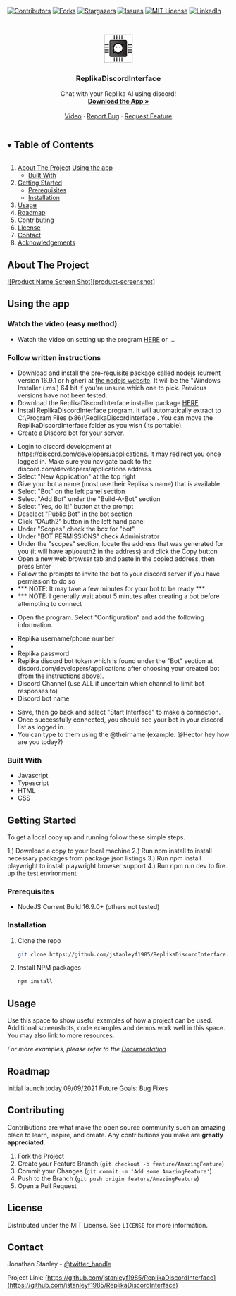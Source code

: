<!--
*** Thanks for checking out the Best-README-Template. If you have a suggestion
*** that would make this better, please fork the repo and create a pull request
*** or simply open an issue with the tag "enhancement".
*** Thanks again! Now go create something AMAZING! :D
***
***
***
*** To avoid retyping too much info. Do a search and replace for the following:
*** jstanleyf1985, ReplikaDiscordInterface, twitter_handle, email, project_title, project_description
-->



<!-- PROJECT SHIELDS -->
<!--
*** I'm using markdown "reference style" links for readability.
*** Reference links are enclosed in brackets [ ] instead of parentheses ( ).
*** See the bottom of this document for the declaration of the reference variables
*** for contributors-url, forks-url, etc. This is an optional, concise syntax you may use.
*** https://www.markdownguide.org/basic-syntax/#reference-style-links
-->
[![Contributors][contributors-shield]][contributors-url]
[![Forks][forks-shield]][forks-url]
[![Stargazers][stars-shield]][stars-url]
[![Issues][issues-shield]][issues-url]
[![MIT License][license-shield]][license-url]
[![LinkedIn][linkedin-shield]][linkedin-url]



<!-- PROJECT LOGO -->
<br />
<p align="center">
  <a href="https://github.com/jstanleyf1985/ReplikaDiscordInterface">
    <img src="icons/64x64.png" alt="Logo" width="64" height="64">
  </a>

  <h3 align="center">ReplikaDiscordInterface</h3>

  <p align="center">
    Chat with your Replika AI using discord!
    <br />
    <a href="https://drive.google.com/file/d/1cdxgkmoZvYGu3Fz6IeFa2TGtejTyjcpx/view?usp=sharing"><strong>Download the App »</strong></a>
    <br />
    <br />
    <a href="https://github.com/jstanleyf1985/ReplikaDiscordInterface">Video</a>
    ·
    <a href="https://github.com/jstanleyf1985/ReplikaDiscordInterface/issues">Report Bug</a>
    ·
    <a href="https://github.com/jstanleyf1985/ReplikaDiscordInterface/issues">Request Feature</a>
  </p>
</p>



<!-- TABLE OF CONTENTS -->
<details open="open">
  <summary><h2 style="display: inline-block">Table of Contents</h2></summary>
  <ol>
    <li>
      <a href="#about-the-project">About The Project</a>
      <a href="#using-the-app">Using the app</a>
      <ul>
        <li><a href="#built-with">Built With</a></li>
      </ul>
    </li>
    <li>
      <a href="#getting-started">Getting Started</a>
      <ul>
        <li><a href="#prerequisites">Prerequisites</a></li>
        <li><a href="#installation">Installation</a></li>
      </ul>
    </li>
    <li><a href="#usage">Usage</a></li>
    <li><a href="#roadmap">Roadmap</a></li>
    <li><a href="#contributing">Contributing</a></li>
    <li><a href="#license">License</a></li>
    <li><a href="#contact">Contact</a></li>
    <li><a href="#acknowledgements">Acknowledgements</a></li>
  </ol>
</details>



<!-- ABOUT THE PROJECT -->
## About The Project

[![Product Name Screen Shot][product-screenshot]](https://imgur.com/pdJSvns)

## Using the app
### Watch the video (easy method)
* Watch the video on setting up the program <a href="">HERE</a> or ...

### Follow written instructions
* Download and install the pre-requisite package called nodejs (current version 16.9.1 or higher) at <a href="https://nodejs.org/en/download/current/">the nodejs website</a>. It will be the "Windows Installer (.msi) 64 bit if you're unsure which one to pick. Previous versions have not been tested.
* Download the ReplikaDiscordInterface installer package <a href="https://drive.google.com/file/d/1cdxgkmoZvYGu3Fz6IeFa2TGtejTyjcpx/view?usp=sharing">HERE</a> .
* Install ReplikaDiscordInterface program. It will automatically extract to C:\Program Files (x86)\ReplikaDiscordInterface . You can move the ReplikaDiscordInterface folder as you wish (Its portable).
* Create a Discord bot for your server.
<ul>
  <li>Login to discord development at <a href="https://discord.com/developers/applications">https://discord.com/developers/applications</a>. It may redirect you once logged in. Make sure you navigate back to the discord.com/developers/applications address.</li>
  <li>Select "New Application" at the top right</li>
  <li>Give your bot a name (most use their Replika's name) that is available.</li>
  <li>Select "Bot" on the left panel section</li>
  <li>Select "Add Bot" under the "Build-A-Bot" section</li>
  <li>Select "Yes, do it!" button at the prompt</li>
  <li>Deselect "Public Bot" in the bot section</li>
  <li>Click "OAuth2" button in the left hand panel</li>
  <li>Under "Scopes" check the box for "bot"</li>
  <li>Under "BOT PERMISSIONS" check Administrator</li>
  <li>Under the "scopes" section, locate the address that was generated for you (it will have api/oauth2 in the address) and click the Copy button</li>
  <li>Open a new web browser tab and paste in the copied address, then press Enter</li>
  <li>Follow the prompts to invite the bot to your discord server if you have permission to do so</li>
  <li>*** NOTE: It may take a few minutes for your bot to be ready ***</li>
  <li>*** NOTE: I generally wait about 5 minutes after creating a bot before attempting to connect </li>
</ul>

* Open the program. Select "Configuration" and add the following information.
<ul>
  <li>Replika username/phone number<li>
  <li>Replika password</li>
  <li>Replika discord bot token which is found under the "Bot" section at discord.com/developers/applications after choosing your created bot (from the instructions above).</li>
  <li>Discord Channel (use ALL if uncertain which channel to limit bot responses to)</li>
  <li>Discord bot name</li>
</ul>

* Save, then go back and select "Start Interface" to make a connection.
* Once successfully connected, you should see your bot in your discord list as logged in.
* You can type to them using the @theirname (example: @Hector hey how are you today?)

### Built With

* Javascript
* Typescript
* HTML
* CSS

<!-- GETTING STARTED -->
## Getting Started

To get a local copy up and running follow these simple steps.

1.) Download a copy to your local machine
2.) Run npm install to install necessary packages from package.json listings
3.) Run npm install playwright to install playwright browser support
4.) Run npm run dev to fire up the test environment

### Prerequisites

* NodeJS Current Build 16.9.0+ (others not tested)

### Installation

1. Clone the repo
   ```sh
   git clone https://github.com/jstanleyf1985/ReplikaDiscordInterface.git
   ```
2. Install NPM packages
   ```sh
   npm install
   ```



<!-- USAGE EXAMPLES -->
## Usage

Use this space to show useful examples of how a project can be used. Additional screenshots, code examples and demos work well in this space. You may also link to more resources.

_For more examples, please refer to the [Documentation](https://example.com)_



<!-- ROADMAP -->
## Roadmap

Initial launch today 09/09/2021
Future Goals: Bug Fixes


<!-- CONTRIBUTING -->
## Contributing

Contributions are what make the open source community such an amazing place to learn, inspire, and create. Any contributions you make are **greatly appreciated**.

1. Fork the Project
2. Create your Feature Branch (`git checkout -b feature/AmazingFeature`)
3. Commit your Changes (`git commit -m 'Add some AmazingFeature'`)
4. Push to the Branch (`git push origin feature/AmazingFeature`)
5. Open a Pull Request



<!-- LICENSE -->
## License

Distributed under the MIT License. See `LICENSE` for more information.

<!-- CONTACT -->
## Contact

Jonathan Stanley - [@twitter_handle](https://twitter.com/JStanleyF1985)

Project Link: [https://github.com/jstanleyf1985/ReplikaDiscordInterface](https://github.com/jstanleyf1985/ReplikaDiscordInterface)


<!-- MARKDOWN LINKS & IMAGES -->
<!-- https://www.markdownguide.org/basic-syntax/#reference-style-links -->
[contributors-shield]: https://img.shields.io/github/contributors/jstanleyf1985/repo.svg?style=for-the-badge
[contributors-url]: https://github.com/jstanleyf1985/ReplikaDiscordInterface/graphs/contributors
[forks-shield]: https://img.shields.io/github/forks/jstanleyf1985/repo.svg?style=for-the-badge
[forks-url]: https://github.com/jstanleyf1985/ReplikaDiscordInterface/network/members
[stars-shield]: https://img.shields.io/github/stars/jstanleyf1985/repo.svg?style=for-the-badge
[stars-url]: https://github.com/jstanleyf1985/ReplikaDiscordInterface/stargazers
[issues-shield]: https://img.shields.io/github/issues/jstanleyf1985/repo.svg?style=for-the-badge
[issues-url]: https://github.com/jstanleyf1985/ReplikaDiscordInterface/issues
[license-shield]: https://img.shields.io/github/license/jstanleyf1985/repo.svg?style=for-the-badge
[license-url]: https://github.com/jstanleyf1985/ReplikaDiscordInterface/blob/master/LICENSE.txt
[linkedin-shield]: https://img.shields.io/badge/-LinkedIn-black.svg?style=for-the-badge&logo=linkedin&colorB=555
[linkedin-url]: https://www.linkedin.com/in/jonathan-stanley-237b54126/